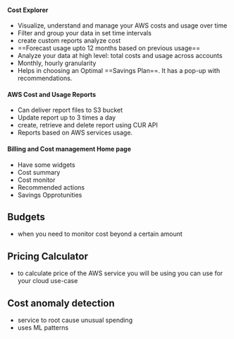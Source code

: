 #### Cost Explorer 
- Visualize, understand and manage your AWS costs and usage over time 
- Filter and group your data in set time intervals 
- create custom reports analyze cost 
- ==Forecast usage upto 12 months based on previous usage==
- Analyze your data at high level: total costs and usage across accounts 
- Monthly, hourly granularity 
- Helps in choosing an Optimal ==Savings Plan==. It has a pop-up with recommendations. 
#### AWS Cost and Usage Reports 
- Can deliver report files to S3 bucket 
- Update report up to 3 times a day 
- create, retrieve and delete report using CUR API 
- Reports based on AWS services usage.

#### Billing and Cost management Home page 
- Have some widgets 
- Cost summary 
- Cost monitor
- Recommended actions 
- Savings Opprotunities

## Budgets 
- when you need to monitor cost beyond a certain amount 

## Pricing Calculator
- to calculate price of the AWS service you will be using you can use for your cloud use-case

## Cost anomaly detection 
- service to root cause unusual spending
- uses ML patterns